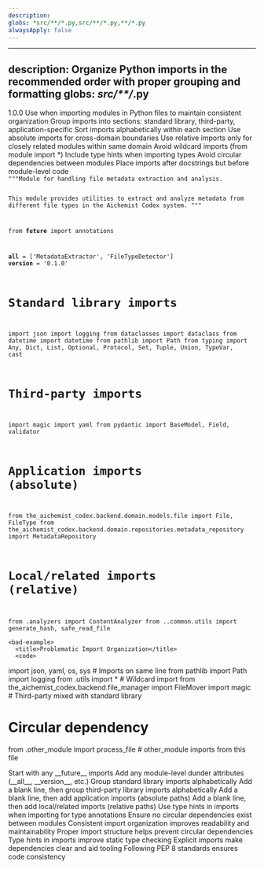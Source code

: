 ```yaml
---
description: 
globs: *src/**/*.py,src/**/*.py,**/*.py
alwaysApply: false
---
```

---
description: Organize Python imports in the recommended order with proper grouping and formatting
globs: *src/**/*.py
---

<cursor-rule>
  <title>Python Import Organization</title>
  <version>1.0.0</version>

  <context>
    Use when importing modules in Python files to maintain consistent organization
  </context>

  <requirements>
    <requirement>Group imports into sections: standard library, third-party, application-specific</requirement>
    <requirement>Sort imports alphabetically within each section</requirement>
    <requirement>Use absolute imports for cross-domain boundaries</requirement>
    <requirement>Use relative imports only for closely related modules within same domain</requirement>
    <requirement>Avoid wildcard imports (from module import *)</requirement>
    <requirement>Include type hints when importing types</requirement>
    <requirement>Avoid circular dependencies between modules</requirement>
    <requirement>Place imports after docstrings but before module-level code</requirement>
  </requirements>

  <examples>
    <good-example>
      <title>Properly Organized Imports with Type Hints</title>
      <code>
"""Module for handling file metadata extraction and analysis.

This module provides utilities to extract and analyze metadata from different
file types in the Aichemist Codex system.
"""

from __future__ import annotations

__all__ = ['MetadataExtractor', 'FileTypeDetector']
__version__ = '0.1.0'

# Standard library imports
import json
import logging
from dataclasses import dataclass
from datetime import datetime
from pathlib import Path
from typing import Any, Dict, List, Optional, Protocol, Set, Tuple, Union, TypeVar, cast

# Third-party imports
import magic
import yaml
from pydantic import BaseModel, Field, validator

# Application imports (absolute)
from the_aichemist_codex.backend.domain.models.file import File, FileType
from the_aichemist_codex.backend.domain.repositories.metadata_repository import MetadataRepository

# Local/related imports (relative)
from .analyzers import ContentAnalyzer
from ..common.utils import generate_hash, safe_read_file
      </code>
    </good-example>

    <bad-example>
      <title>Problematic Import Organization</title>
      <code>
import json, yaml, os, sys  # Imports on same line
from pathlib import Path
import logging
from .utils import *  # Wildcard import
from the_aichemist_codex.backend.file_manager import FileMover
import magic  # Third-party mixed with standard library

# Circular dependency
from .other_module import process_file  # other_module imports from this file
      </code>
    </bad-example>
  </examples>

  <guidance>
    <step>Start with any __future__ imports</step>
    <step>Add any module-level dunder attributes (__all__, __version__, etc.)</step>
    <step>Group standard library imports alphabetically</step>
    <step>Add a blank line, then group third-party library imports alphabetically</step>
    <step>Add a blank line, then add application imports (absolute paths)</step>
    <step>Add a blank line, then add local/related imports (relative paths)</step>
    <step>Use type hints in imports when importing for type annotations</step>
    <step>Ensure no circular dependencies exist between modules</step>
  </guidance>

  <rationale>
    <point>Consistent import organization improves readability and maintainability</point>
    <point>Proper import structure helps prevent circular dependencies</point>
    <point>Type hints in imports improve static type checking</point>
    <point>Explicit imports make dependencies clear and aid tooling</point>
    <point>Following PEP 8 standards ensures code consistency</point>
  </rationale>
</cursor-rule>